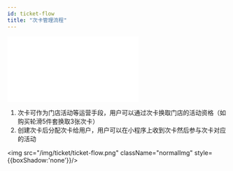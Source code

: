 ```yaml
---
id: ticket-flow
title: "次卡管理流程"
---
```

<iframe 
     width={600}
    height={330}
    src="/video/次卡创建&分配.mp4" 
    frameborder={0}
    allowfullscreen>
</iframe>


1. 次卡可作为门店活动等运营手段，用户可以通过次卡换取门店的活动资格（如购买轮滑5件套换取3张次卡）
2. 创建次卡后分配次卡给用户，用户可以在小程序上收到次卡然后参与次卡对应的活动

<img src="/img/ticket/ticket-flow.png" className="normalImg" style={{boxShadow:'none'}}/>